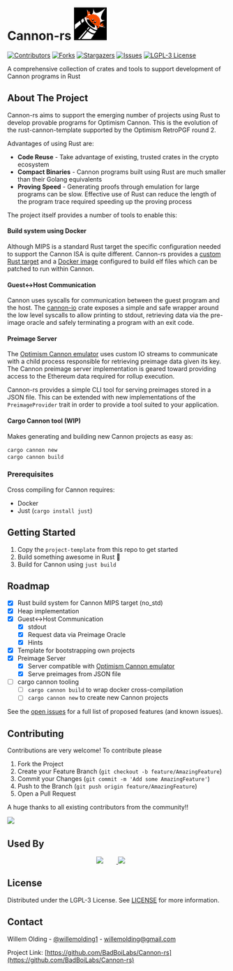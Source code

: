 # Cannon-rs <img alt="cannon-rs logo" src="./resources/cannon-rs-logo.png" width="75">

[![Contributors][contributors-shield]][contributors-url]
[![Forks][forks-shield]][forks-url]
[![Stargazers][stars-shield]][stars-url]
[![Issues][issues-shield]][issues-url]
[![LGPL-3 License][license-shield]][license-url]

A comprehensive collection of crates and tools to support development of Cannon programs in Rust

<!-- ABOUT THE PROJECT -->
## About The Project

Cannon-rs aims to support the emerging number of projects using Rust to develop provable programs for Optimism Cannon. This is the evolution of the rust-cannon-template supported by the Optimism RetroPGF round 2.

Advantages of using Rust are:

- **Code Reuse** - Take advantage of existing, trusted crates in the crypto ecosystem
- **Compact Binaries** - Cannon programs built using Rust are much smaller than their Golang equivalents
- **Proving Speed** - Generating proofs through emulation for large programs can be slow. Effective use of Rust can reduce the length of the program trace required speeding up the proving process

The project itself provides a number of tools to enable this:

#### Build system using Docker

Although MIPS is a standard Rust target the specific configuration needed to support the Cannon ISA is quite different. Cannon-rs provides a [custom Rust target](./mips-unknown-none.json) and a [Docker image](./Dockerfile.cannon-builder) configured to build elf files which can be patched to run within Cannon.

#### Guest<->Host Communication

Cannon uses syscalls for communication between the guest program and the host. The [cannon-io](./cannon-io/README.md) crate exposes a simple and safe wrapper around the low level syscalls to allow printing to stdout, retrieving data via the pre-image oracle and safely terminating a program with an exit code.

#### Preimage Server

The [Optimism Cannon emulator](https://github.com/ethereum-optimism/optimism/tree/develop/cannon) uses custom IO streams to communicate with a child process responsible for retrieving preimage data given its key. The Cannon preimage server implementation is geared toward providing access to the Ethereum data required for rollup execution.  

Cannon-rs provides a simple CLI tool for serving preimages stored in a JSON file. This can be extended with new implementations of the `PreimageProvider` trait in order to provide a tool suited to your application.

#### Cargo Cannon tool (WIP)

Makes generating and building new Cannon projects as easy as:

```
cargo cannon new
cargo cannon build
```

### Prerequisites

Cross compiling for Cannon requires:
- Docker
- Just (`cargo install just`)

<!-- GETTING STARTED -->
## Getting Started

1. Copy the `project-template` from this repo to get started
2. Build something awesome in Rust 🦀
3. Build for Cannon using `just build`

## Roadmap

- [x] Rust build system for Cannon MIPS target (no_std)
- [x] Heap implementation
- [x] Guest<->Host Communication
    - [x] stdout
    - [x] Request data via Preimage Oracle
    - [x] Hints
- [x] Template for bootstrapping own projects
- [x] Preimage Server
    - [x] Server compatible with [Optimism Cannon emulator](https://github.com/ethereum-optimism/optimism/tree/develop/cannon)
    - [x] Serve preimages from JSON file
- [ ] cargo cannon tooling
    - [ ] `cargo cannon build` to wrap docker cross-compilation
    - [ ] `cargo cannon new` to create new Cannon projects

See the [open issues](https://github.com/BadBoiLabs/Cannon-rs/issues) for a full list of proposed features (and known issues).

<!-- CONTRIBUTING -->
## Contributing

Contributions are very welcome! To contribute please

1. Fork the Project
2. Create your Feature Branch (`git checkout -b feature/AmazingFeature`)
3. Commit your Changes (`git commit -m 'Add some AmazingFeature'`)
4. Push to the Branch (`git push origin feature/AmazingFeature`)
5. Open a Pull Request

A huge thanks to all existing contributors from the community!!

<a href="https://github.com/BadBoiLabs/Cannon-rs/graphs/contributors">
  <img src="https://contrib.rocks/image?repo=BadBoiLabs/Cannon-rs" />
</a>

<!-- Used By -->

## Used By

<p align="middle" float="left">
  <a href="https://chainsafe.io/">
    <img src="https://drand.love/images/loe/logo-chainsafe.svg" width="100" style="padding-right: 30px"/>
  </a>
  <text>
  <a href="https://buildwithsygma.com">
  <img src="https://buildwithsygma.com/orange-on-gray.png" width="100" style="padding-right: 30px"/> 
  </a>
</p>

<!-- LICENSE -->
## License

Distributed under the LGPL-3 License. See [LICENSE](./LICENSE) for more information.


<!-- CONTACT -->
## Contact

Willem Olding - [@willemolding1](https://twitter.com/willemolding1) - willemolding@gmail.com

Project Link: [https://github.com/BadBoiLabs/Cannon-rs](https://github.com/BadBoiLabs/Cannon-rs)

<!-- MARKDOWN LINKS & IMAGES -->
<!-- https://www.markdownguide.org/basic-syntax/#reference-style-links -->
[contributors-shield]: https://img.shields.io/github/contributors/BadBoiLabs/Cannon-rs.svg?style=for-the-badge
[contributors-url]: https://github.com/BadBoiLabs/Cannon-rs/graphs/contributors
[forks-shield]: https://img.shields.io/github/forks/BadBoiLabs/Cannon-rs.svg?style=for-the-badge
[forks-url]: https://github.com/BadBoiLabs/Cannon-rs/network/members
[stars-shield]: https://img.shields.io/github/stars/BadBoiLabs/Cannon-rs.svg?style=for-the-badge
[stars-url]: https://github.com/BadBoiLabs/Cannon-rs/stargazers
[issues-shield]: https://img.shields.io/github/issues/BadBoiLabs/Cannon-rs.svg?style=for-the-badge
[issues-url]: https://github.com/BadBoiLabs/Cannon-rs/issues
[license-shield]: https://img.shields.io/github/license/BadBoiLabs/Cannon-rs.svg?style=for-the-badge
[license-url]: https://github.com/BadBoiLabs/Cannon-rs/blob/master/LICENSE.txt
